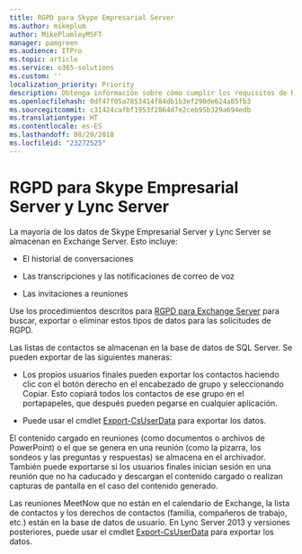 ```yaml
---
title: RGPD para Skype Empresarial Server
ms.author: mikeplum
author: MikePlumleyMSFT
manager: pamgreen
ms.audience: ITPro
ms.topic: article
ms.service: o365-solutions
ms.custom: ''
localization_priority: Priority
description: Obtenga información sobre cómo cumplir los requisitos de RGPD en Skype Empresarial Server local y Lync Server.
ms.openlocfilehash: 0df47f05a7853414f84db1b3ef298de624a85fb3
ms.sourcegitcommit: c31424cafbf1953f2864d7e2ceb95b329a694edb
ms.translationtype: HT
ms.contentlocale: es-ES
ms.lasthandoff: 08/29/2018
ms.locfileid: "23272525"
---
```

# <a name="gdpr-for-skype-for-business-server-and-lync-server"></a>RGPD para Skype Empresarial Server y Lync Server

La mayoría de los datos de Skype Empresarial Server y Lync Server se almacenan en Exchange Server. Esto incluye:

-   El historial de conversaciones

-   Las transcripciones y las notificaciones de correo de voz

-   Las invitaciones a reuniones

Use los procedimientos descritos para [RGPD para Exchange Server](gdpr-for-exchange-server.md) para buscar, exportar o eliminar estos tipos de datos para las solicitudes de RGPD.

Las listas de contactos se almacenan en la base de datos de SQL Server. Se pueden exportar de las siguientes maneras:

-   Los propios usuarios finales pueden exportar los contactos haciendo clic con el botón derecho en el encabezado de grupo y seleccionando Copiar. Esto copiará todos los contactos de ese grupo en el portapapeles, que después pueden pegarse en cualquier aplicación.

-   Puede usar el cmdlet [Export-CsUserData](https://docs.microsoft.com/es-ES/powershell/module/skype/export-csuserdata) para exportar los datos.

El contenido cargado en reuniones (como documentos o archivos de PowerPoint) o el que se genera en una reunión (como la pizarra, los sondeos y las preguntas y respuestas) se almacena en el archivador. También puede exportarse si los usuarios finales inician sesión en una reunión que no ha caducado y descargan el contenido cargado o realizan capturas de pantalla en el caso del contenido generado.

Las reuniones MeetNow que no están en el calendario de Exchange, la lista de contactos y los derechos de contactos (familia, compañeros de trabajo, etc.) están en la base de datos de usuario. En Lync Server 2013 y versiones posteriores, puede usar el cmdlet [Export-CsUserData](https://docs.microsoft.com/es-ES/powershell/module/skype/export-csuserdata) para exportar los datos.
